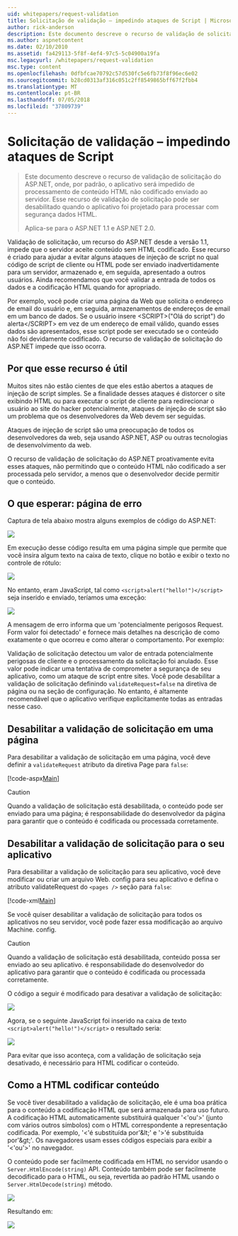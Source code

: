 ```yaml
---
uid: whitepapers/request-validation
title: Solicitação de validação – impedindo ataques de Script | Microsoft Docs
author: rick-anderson
description: Este documento descreve o recurso de validação de solicitação do ASP.NET, onde, por padrão, o aplicativo será impedido de processamento submitt conteúdo de HTML não codificado...
ms.author: aspnetcontent
ms.date: 02/10/2010
ms.assetid: fa429113-5f8f-4ef4-97c5-5c04900a19fa
msc.legacyurl: /whitepapers/request-validation
msc.type: content
ms.openlocfilehash: 0dfbfcae70792c57d530fc5e6fb73f8f96ec6e02
ms.sourcegitcommit: b28cd0313af316c051c2ff8549865bff67f2fbb4
ms.translationtype: MT
ms.contentlocale: pt-BR
ms.lasthandoff: 07/05/2018
ms.locfileid: "37809739"
---
```

<a name="request-validation---preventing-script-attacks"></a>Solicitação de validação – impedindo ataques de Script
====================
> Este documento descreve o recurso de validação de solicitação do ASP.NET, onde, por padrão, o aplicativo será impedido de processamento de conteúdo HTML não codificado enviado ao servidor. Esse recurso de validação de solicitação pode ser desabilitado quando o aplicativo foi projetado para processar com segurança dados HTML.
> 
> Aplica-se para o ASP.NET 1.1 e ASP.NET 2.0.


Validação de solicitação, um recurso do ASP.NET desde a versão 1.1, impede que o servidor aceite conteúdo sem HTML codificado. Esse recurso é criado para ajudar a evitar alguns ataques de injeção de script no qual código de script de cliente ou HTML pode ser enviado inadvertidamente para um servidor, armazenado e, em seguida, apresentado a outros usuários. Ainda recomendamos que você validar a entrada de todos os dados e a codificação HTML quando for apropriado.

Por exemplo, você pode criar uma página da Web que solicita o endereço de email do usuário e, em seguida, armazenamentos de endereços de email em um banco de dados. Se o usuário insere &lt;SCRIPT&gt;("Olá do script") do alerta&lt;/SCRIPT&gt; em vez de um endereço de email válido, quando esses dados são apresentados, esse script pode ser executado se o conteúdo não foi devidamente codificado. O recurso de validação de solicitação do ASP.NET impede que isso ocorra.

## <a name="why-this-feature-is-useful"></a>Por que esse recurso é útil

Muitos sites não estão cientes de que eles estão abertos a ataques de injeção de script simples. Se a finalidade desses ataques é distorcer o site exibindo HTML ou para executar o script de cliente para redirecionar o usuário ao site do hacker potencialmente, ataques de injeção de script são um problema que os desenvolvedores da Web devem ser seguidas.

Ataques de injeção de script são uma preocupação de todos os desenvolvedores da web, seja usando ASP.NET, ASP ou outras tecnologias de desenvolvimento da web.

O recurso de validação de solicitação do ASP.NET proativamente evita esses ataques, não permitindo que o conteúdo HTML não codificado a ser processada pelo servidor, a menos que o desenvolvedor decide permitir que o conteúdo.

## <a name="what-to-expect-error-page"></a>O que esperar: página de erro

Captura de tela abaixo mostra alguns exemplos de código do ASP.NET:

![](request-validation/_static/image1.png)

Em execução desse código resulta em uma página simple que permite que você insira algum texto na caixa de texto, clique no botão e exibir o texto no controle de rótulo:

![](request-validation/_static/image2.png)

No entanto, eram JavaScript, tal como `<script>alert("hello!")</script>` seja inserido e enviado, teríamos uma exceção:

![](request-validation/_static/image3.png)

A mensagem de erro informa que um 'potencialmente perigosos Request. Form valor foi detectado' e fornece mais detalhes na descrição de como exatamente o que ocorreu e como alterar o comportamento. Por exemplo:

Validação de solicitação detectou um valor de entrada potencialmente perigosas de cliente e o processamento da solicitação foi anulado. Esse valor pode indicar uma tentativa de comprometer a segurança de seu aplicativo, como um ataque de script entre sites. Você pode desabilitar a validação de solicitação definindo `validateRequest=false` na diretiva de página ou na seção de configuração. No entanto, é altamente recomendável que o aplicativo verifique explicitamente todas as entradas nesse caso.

## <a name="disabling-request-validation-on-a-page"></a>Desabilitar a validação de solicitação em uma página

Para desabilitar a validação de solicitação em uma página, você deve definir a `validateRequest` atributo da diretiva Page para `false`:

[!code-aspx[Main](request-validation/samples/sample1.aspx)]

> [!CAUTION]
> Quando a validação de solicitação está desabilitada, o conteúdo pode ser enviado para uma página; é responsabilidade do desenvolvedor da página para garantir que o conteúdo é codificada ou processada corretamente.

## <a name="disabling-request-validation-for-your-application"></a>Desabilitar a validação de solicitação para o seu aplicativo

Para desabilitar a validação de solicitação para seu aplicativo, você deve modificar ou criar um arquivo Web. config para seu aplicativo e defina o atributo validateRequest do `<pages />` seção para `false`:

[!code-xml[Main](request-validation/samples/sample2.xml)]

Se você quiser desabilitar a validação de solicitação para todos os aplicativos no seu servidor, você pode fazer essa modificação ao arquivo Machine. config.

> [!CAUTION]
> Quando a validação de solicitação está desabilitada, conteúdo possa ser enviado ao seu aplicativo. é responsabilidade do desenvolvedor do aplicativo para garantir que o conteúdo é codificada ou processada corretamente.

O código a seguir é modificado para desativar a validação de solicitação:

![](request-validation/_static/image4.png)

Agora, se o seguinte JavaScript foi inserido na caixa de texto `<script>alert("hello!")</script>` o resultado seria:

![](request-validation/_static/image5.png)

Para evitar que isso aconteça, com a validação de solicitação seja desativado, é necessário para HTML codificar o conteúdo.

## <a name="how-to-html-encode-content"></a>Como a HTML codificar conteúdo

Se você tiver desabilitado a validação de solicitação, ele é uma boa prática para o conteúdo a codificação HTML que será armazenada para uso futuro. A codificação HTML automaticamente substituirá qualquer '&lt;'ou'&gt;' (junto com vários outros símbolos) com o HTML correspondente a representação codificada. Por exemplo, '&lt;'é substituída por'&amp;lt;' e '&gt;'é substituída por'&amp;gt;'. Os navegadores usam esses códigos especiais para exibir a '&lt;'ou'&gt;' no navegador.

O conteúdo pode ser facilmente codificada em HTML no servidor usando o `Server.HtmlEncode(string)` API. Conteúdo também pode ser facilmente decodificado para o HTML, ou seja, revertida ao padrão HTML usando o `Server.HtmlDecode(string)` método.

![](request-validation/_static/image6.png)

Resultando em:

![](request-validation/_static/image7.png)
